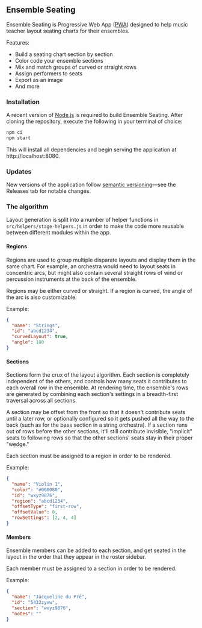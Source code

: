 ## Ensemble Seating
Ensemble Seating is Progressive Web App ([PWA](https://developer.mozilla.org/en-US/docs/Web/Progressive_web_apps)) designed to help music teacher layout seating charts for their ensembles.

Features:

 - Build a seating chart section by section
 - Color code your ensemble sections
 - Mix and match groups of curved or straight rows
 - Assign performers to seats
 - Export as an image
 - And more

### Installation
A recent version of [Node.js](https://nodejs.org/) is required to build Ensemble Seating. After cloning the repository, execute the following in your terminal of choice:

```bash
npm ci
npm start
```

This will install all dependencies and begin serving the application at http://localhost:8080.

### Updates
New versions of the application follow [semantic versioning](https://semver.org/)&mdash;see the Releases tab for notable changes.

### The algorithm
Layout generation is split into a number of helper functions in `src/helpers/stage-helpers.js` in order to make the code more reusable between different modules within the app.

#### Regions
Regions are used to group multiple disparate layouts and display them in the same chart. For example, an orchestra would need to layout seats in concentric arcs, but might also contain several straight rows of wind or percussion instruments at the back of the ensemble.

Regions may be either curved or straight. If a region is curved, the angle of the arc is also customizable.

Example:
```json
{
  "name": "Strings",
  "id": "abcd1234",
  "curvedLayout": true,
  "angle": 180
}
```

#### Sections
Sections form the crux of the layout algorithm. Each section is completely independent of the others, and controls how many seats it contributes to each overall row in the ensemble. At rendering time, the ensemble's rows are generated by combining each section's settings in a breadth-first traversal across all sections.

A section may be offset from the front so that it doesn't contribute seats until a later row, or optionally configured so it gets pushed all the way to the back (such as for the bass section in a string orchestra). If a section runs out of rows before the other sections, it'll still contribute invisible, "implicit" seats to following rows so that the other sections' seats stay in their proper "wedge."

Each section must be assigned to a region in order to be rendered.

Example:
```json
{
  "name": "Violin 1",
  "color": "#000080",
  "id": "wxyz9876",
  "region": "abcd1234",
  "offsetType": "first-row",
  "offsetValue": 0,
  "rowSettings": [2, 4, 4]
}
```

#### Members
Ensemble members can be added to each section, and get seated in the layout in the order that they appear in the roster sidebar.

Each member must be assigned to a section in order to be rendered.

Example:
```json
{
  "name": "Jacqueline du Pré",
  "id": "5432zyxw",
  "section": "wxyz9876",
  "notes": ""
}
```
